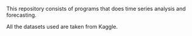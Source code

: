 This repository consists of programs that does time series analysis and forecasting.

All the datasets used are taken from Kaggle.
